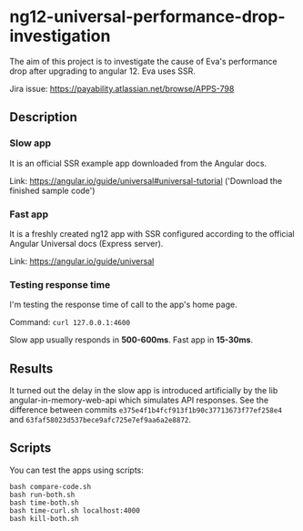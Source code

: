 # ng12-universal-performance-drop-investigation

The aim of this project is to investigate the cause of Eva's performance drop after upgrading to angular 12. Eva uses SSR.

Jira issue: https://payability.atlassian.net/browse/APPS-798

## Description

### Slow app

It is an official SSR example app downloaded from the Angular docs.

Link: https://angular.io/guide/universal#universal-tutorial ('Download the finished sample code')

### Fast app

It is a freshly created ng12 app with SSR configured according to the official Angular Universal docs (Express server).

Link: https://angular.io/guide/universal

### Testing response time

I'm testing the response time of call to the app's home page.

Command: `curl 127.0.0.1:4600`

Slow app usually responds in **500-600ms**. Fast app in **15-30ms**.

## Results

It turned out the delay in the slow app is introduced artificially by the lib angular-in-memory-web-api which simulates API responses.
See the difference between commits `e375e4f1b4fcf913f1b90c37713673f77ef258e4` and `63faf58023d537bece9afc725e7ef9aa6a2e8872`.

## Scripts

You can test the apps using scripts:
```
bash compare-code.sh
bash run-both.sh
bash time-both.sh
bash time-curl.sh localhost:4000
bash kill-both.sh
```